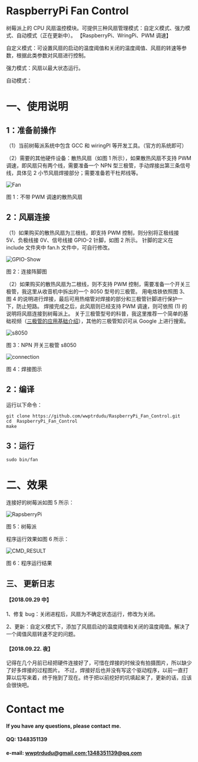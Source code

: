 # RaspberryPi Fan Control

树莓派上的 CPU 风扇温控模块。可提供三种风扇管理模式：自定义模式、强力模式、自动模式（正在更新中）。
【RaspberryPi、WringPi、PWM 调速】

自定义模式：可设置风扇的启动的温度阈值和关闭的温度阈值、风扇的转速等参数，根据此类参数对风扇进行控制。

强力模式：风扇以最大状态运行。

自动模式：

# 一、使用说明

## 1：准备前操作

（1）当前树莓派系统中包含 GCC 和 wiringPI 等开发工具。（官方的系统即可）

（2）需要的其他硬件设备：散热风扇（如图 1 所示），如果散热风扇不支持 PWM 调速，即风扇只有两个线，需要准备一个 NPN 型三极管，手动焊接出第三条信号线，具体见 2 小节风扇焊接部分；需要准备若干杜邦线等。

![Fan]( https://github.com/wwptrdudu/RaspberryPi_Fan_Control/blob/master/photos/fan.jpg )

图 1：不带 PWM 调速的散热风扇

## 2：风扇连接

（1）如果购买的散热风扇为三根线，即支持 PWM 控制，则分别将正极线接 5V、负极线接 0V、信号线接 GPIO-2 针脚，如图 2 所示。
针脚的定义在 include 文件夹中 fan.h 文件中，可自行修改。

![GPIO-Show]( https://github.com/wwptrdudu/RaspberryPi_Fan_Control/blob/master/photos/GPIO_Show.jpg )

图 2：连接阵脚图

（2）如果购买的散热风扇为二根线，则不支持 PWM 控制，需要准备一个开关三极管，我这里从收音机中拆出的一个 8050 型号的三极管。
用电烙铁依照图 3、图 4 的说明进行焊接，最后可用热缩管对焊接的部分和三极管针脚进行保护一下，防止短路。
焊接完成之后，此风扇则已经支持 PWM 调速，则可依照 (1) 的说明将风扇连接到树莓派上。
关于三极管型号的科普，我这里推荐一个简单的基础视频（[三极管的应用基础介绍](https://www.bilibili.com/video/av8960413 "三极管的应用基础介绍")），其他的三极管知识可从 Google 上进行搜索。

![s8050]( https://github.com/wwptrdudu/RaspberryPi_Fan_Control/blob/master/photos/s8050.jpg )

图 3：NPN 开关三极管 s8050

![connection]( https://github.com/wwptrdudu/RaspberryPi_Fan_Control/blob/master/photos/connection.jpg )

图 4：焊接图示

## 2：编译

运行以下命令：

	git clone https://github.com/wwptrdudu/RaspberryPi_Fan_Control.git
	cd  RaspberryPi_Fan_Control
	make

## 3：运行

	sudo bin/fan

# 二、效果

连接好的树莓派如图 5 所示：

![RapsberryPi]( https://github.com/wwptrdudu/RaspberryPi_Fan_Control/blob/master/photos/raspberryPi.jpg )

图 5：树莓派

程序运行效果如图 6 所示：

![CMD_RESULT]( https://github.com/wwptrdudu/RaspberryPi_Fan_Control/blob/master/photos/cmd_result2.jpg )

图 6：程序运行结果

## 三、 更新日志

#### 【2018.09.29 中】

1、修复 bug：关闭进程后，风扇为不确定状态运行，修改为关闭。

2、更新：自定义模式下，添加了风扇启动的温度阈值和关闭的温度阈值。解决了一个阈值风扇转速不定的问题。

#### 【2018.09.22. 夜】

记得在几个月前已经把硬件连接好了，可惜在焊接的时候没有拍摄图片，所以缺少了好多焊接的过程图片。
不过，焊接好后也并没有写这个驱动程序，以前一直打算以后写来着，终于拖到了现在。终于把以前挖好的坑填起来了，更新的话，应该会很快吧。

# Contact me 

#### If you have any questions, please contact me.

#### QQ: 1348351139

#### e-mail: wwptrdudu@gmail.com;1348351139@qq.com
